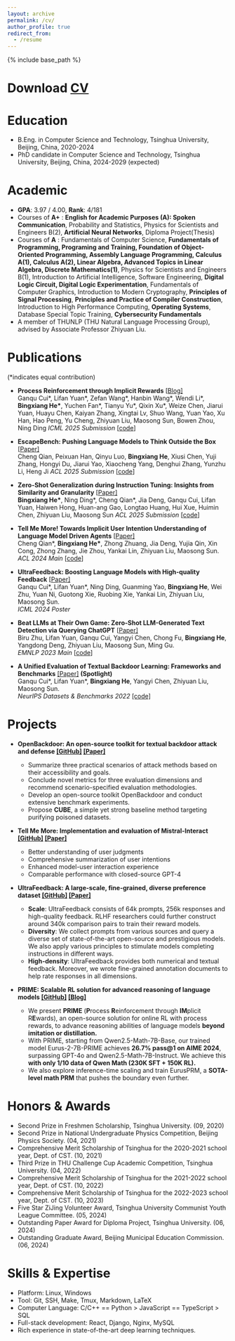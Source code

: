 ```yaml
---
layout: archive
permalink: /cv/
author_profile: true
redirect_from:
  - /resume
---
```


{% include base_path %}

# Download [CV](http://hbx-hbx.github.io/files/CV__English_.pdf)

Education
======

* B.Eng. in Computer Science and Technology, Tsinghua University, Beijing, China, 2020-2024
* PhD candidate in Computer Science and Technology, Tsinghua University, Beijing, China, 2024-2029 (expected)

Academic
======

* **GPA**: 3.97 / 4.00, **Rank**: 4/181
* Courses of **A+** : **English for Academic Purposes (A): Spoken Communication**, Probability and Statistics, Physics for Scientists and Engineers B(2), **Artificial Neural Networks**, Diploma Project(Thesis)
* Courses of **A** : Fundamentals of Computer Science, **Fundamentals of Programming, Programing and Training, Foundation of Object-Oriented Programming, Assembly Language Programming, Calculus A(1), Calculus A(2), Linear Algebra, Advanced Topics in Linear Algebra, Discrete Mathematics(1)**, Physics for Scientists and Engineers B(1), Introduction to Artificial Intelligence, Software Engineering, **Digital Logic Circuit, Digital Logic Experimentation**, Fundamentals of Computer Graphics, Introduction to Modern Cryptography, **Principles of Signal Processing**, **Principles and Practice of Compiler Construction**, Introduction to High Performance Computing, **Operating Systems**, Database Special Topic Training, **Cybersecurity Fundamentals**
* A member of THUNLP (THU Natural Language Processing Group), advised by Associate Professor Zhiyuan Liu.

Publications
======

(*indicates equal contribution)

- **Process Reinforcement through Implicit Rewards** [[Blog\]](https://curvy-check-498.notion.site/Process-Reinforcement-through-Implicit-Rewards-15f4fcb9c42180f1b498cc9b2eaf896f)<br>
  Ganqu Cui\*, Lifan Yuan\*, Zefan Wang\*, Hanbin Wang\*, Wendi Li\*, **Bingxiang He\***, Yuchen Fan\*, Tianyu Yu\*, Qixin Xu\*, Weize Chen, Jiarui Yuan, Huayu Chen, Kaiyan Zhang, Xingtai Lv, Shuo Wang, Yuan Yao, Xu Han, Hao Peng, Yu Cheng, Zhiyuan Liu, Maosong Sun, Bowen Zhou, Ning Ding
  *ICML 2025 Submission* [[code](https://github.com/PRIME-RL/PRIME)]

- **EscapeBench: Pushing Language Models to Think Outside the Box** [[Paper\]](https://arxiv.org/abs/2412.13549)<br>
  Cheng Qian, Peixuan Han, Qinyu Luo, **Bingxiang He**, Xiusi Chen, Yuji Zhang, Hongyi Du, Jiarui Yao, Xiaocheng Yang, Denghui Zhang, Yunzhu Li, Heng Ji
  *ACL 2025 Submission* [[code](https://github.com/qiancheng0/EscapeBench)]

- **Zero-Shot Generalization during Instruction Tuning: Insights from Similarity and Granularity** [[Paper\]](https://arxiv.org/abs/2406.11721)<br>
  **Bingxiang He\***, Ning Ding\*, Cheng Qian\*, Jia Deng, Ganqu Cui, Lifan Yuan, Haiwen Hong, Huan-ang Gao, Longtao Huang, Hui Xue, Huimin Chen, Zhiyuan Liu, Maosong Sun
  *ACL 2025 Submission* [[code](https://github.com/thunlp/Dynamics-of-Zero-Shot-Generalization)]

- **Tell Me More! Towards Implicit User Intention Understanding of Language Model Driven Agents** [[Paper\]](https://arxiv.org/abs/2402.09205)<br>
  Cheng Qian\*, **Bingxiang He\***, Zhong Zhuang, Jia Deng, Yujia Qin, Xin Cong, Zhong Zhang, Jie Zhou, Yankai Lin, Zhiyuan Liu, Maosong Sun.<br>
  *ACL 2024 Main* [[code](https://github.com/HBX-hbx/Mistral-Interact)]

- **UltraFeedback: Boosting Language Models with High-quality Feedback** [[Paper\]](https://arxiv.org/abs/2310.01377)<br>
  Ganqu Cui\*, Lifan Yuan\*, Ning Ding, Guanming Yao, **Bingxiang He**, Wei Zhu, Yuan Ni, Guotong Xie, Ruobing Xie, Yankai Lin, Zhiyuan Liu, Maosong Sun.<br>
  *ICML 2024 Poster*

- **Beat LLMs at Their Own Game: Zero-Shot LLM-Generated Text Detection via Querying ChatGPT** [[Paper\]](https://aclanthology.org/2023.emnlp-main.463)<br>
  Biru Zhu, Lifan Yuan, Ganqu Cui, Yangyi Chen, Chong Fu, **Bingxiang He**, Yangdong Deng, Zhiyuan Liu, Maosong Sun, Ming Gu.<br>
  *EMNLP 2023 Main* [[code](https://github.com/thunlp/LLM-generated-text-detection)]

- **A Unified Evaluation of Textual Backdoor Learning: Frameworks and Benchmarks** [[Paper]](https://arxiv.org/abs/2206.08514)  **(Spotlight)**<br>
  Ganqu Cui\*, Lifan Yuan\*, **Bingxiang He**, Yangyi Chen, Zhiyuan Liu, Maosong Sun.<br>
  *NeurIPS Datasets & Benchmarks 2022* [[code]](https://github.com/thunlp/OpenBackdoor)

# Projects

+ **OpenBackdoor: An open-source toolkit for textual backdoor attack and defense [[GitHub]](https://github.com/thunlp/OpenBackdoor) [[Paper]](https://arxiv.org/abs/2206.08514)**
  + Summarize three practical scenarios of attack methods based on their accessibility and goals.
  + Conclude novel metrics for three evaluation dimensions and recommend scenario-specified evaluation methodologies.
  + Develop an open-source toolkit OpenBackdoor and conduct extensive benchmark experiments.
  + Propose **CUBE**, a simple yet strong baseline method targeting purifying poisoned datasets.
+ **Tell Me More: Implementation and evaluation of Mistral-Interact [[GitHub]](https://github.com/OpenBMB/Tell_Me_More) [[Paper]](https://arxiv.org/abs/2402.09205)**
  + Better understanding of user judgments
  + Comprehensive summarization of user intentions
  + Enhanced model-user interaction experience
  + Comparable performance with closed-source GPT-4

+ **UltraFeedback: A large-scale, fine-grained, diverse preference dataset [[GitHub]](https://github.com/OpenBMB/UltraFeedback) [[Paper]](https://arxiv.org/abs/2310.01377)**
  + **Scale**: UltraFeedback consists of 64k prompts, 256k responses and high-quality feedback. RLHF researchers could further construct around 340k comparison pairs to train their reward models.
  + **Diversity**: We collect prompts from various sources and query a diverse set of state-of-the-art open-source and prestigious models. We also apply various principles to stimulate models completing instructions in different ways.
  + **High-density**: UltraFeedback provides both numerical and textual feedback. Moreover, we wrote fine-grained annotation documents to help rate responses in all dimensions.

+ **PRIME: Scalable RL solution for advanced reasoning of language models [[GitHub]](https://github.com/PRIME-RL/PRIME) [[Blog]](https://curvy-check-498.notion.site/Process-Reinforcement-through-Implicit-Rewards-15f4fcb9c42180f1b498cc9b2eaf896f)**
  + We present **PRIME** (**P**rocess **R**einforcement through **IM**plicit R**E**wards), an open-source solution for online RL with process rewards, to advance reasoning abilities of language models **beyond imitation or distillation.**
  + With PRIME, starting from Qwen2.5-Math-7B-Base, our trained model Eurus-2-7B-PRIME achieves **26.7% pass@1 on AIME 2024**, surpassing GPT-4o and Qwen2.5-Math-7B-Instruct. We achieve this **with only 1/10 data of Qwen Math (230K SFT + 150K RL).**
  + We also explore inference-time scaling and train EurusPRM, a **SOTA-level math PRM** that pushes the boundary even further.



<!-- Publications
======
  <ul>{% for post in site.publications %}
    {% include archive-single-cv.html %}
  {% endfor %}</ul>

Talks
======
  <ul>{% for post in site.talks %}
    {% include archive-single-talk-cv.html %}
  {% endfor %}</ul>

Teaching
======
  <ul>{% for post in site.teaching %}
    {% include archive-single-cv.html %}
  {% endfor %}</ul> -->

Honors & Awards
======

* Second Prize in Freshmen Scholarship, Tsinghua University. (09, 2020)
* Second Prize in National Undergraduate Physics Competition, Beijing Physics Society. (04, 2021)
* Comprehensive Merit Scholarship of Tsinghua for the 2020-2021 school year, Dept. of CST. (10, 2021)
* Third Prize in THU Challenge Cup Academic Competition, Tsinghua University. (04, 2022)
* Comprehensive Merit Scholarship of Tsinghua for the 2021-2022 school year, Dept. of CST. (10, 2022)
* Comprehensive Merit Scholarship of Tsinghua for the 2022-2023 school year, Dept. of CST. (10, 2023)
* Five Star ZiJing Volunteer Award, Tsinghua University Communist Youth League Committee. (05, 2024)
* Outstanding Paper Award for Diploma Project, Tsinghua University. (06, 2024)
* Outstanding Graduate Award, Beijing Municipal Education Commission. (06, 2024)

Skills & Expertise 
======

* Platform: Linux, Windows
* Tool: Git, SSH, Make, Tmux, Markdown, LaTeX
* Computer Language: C/C++ == Python > JavaScript == TypeScript > SQL
* Full-stack development: React, Django, Nginx, MySQL
* Rich experience in state-of-the-art deep learning techniques.
